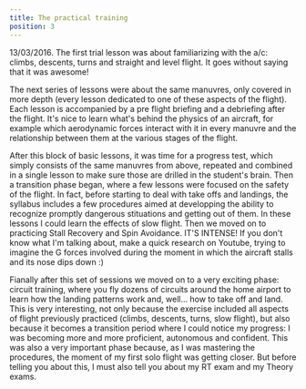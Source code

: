 ```yaml
---
title: The practical training
position: 3
---
```


13/03/2016. The first trial lesson was about familiarizing with the a/c: climbs, descents, turns and straight and level flight. It goes without saying that it was awesome!

The next series of lessons were about the same manuvres, only covered in more depth (every lesson dedicated to one of these aspects of the flight). Each lesson is accompanied by a pre flight briefing and a debriefing after the flight. It's nice to learn what's behind the physics of an aircraft, for example which aerodynamic forces interact with it in every manuvre and the relationship between them at the various stages of the flight.

After this block of basic lessons, it was time for a progress test, which simply consists of the same manuvres from above, repeated and combined in a single lesson to make sure those are drilled in the student's brain. Then a transition phase began, where a few lessons were focused on the safety of the flight. In fact, before starting to deal with take offs and landings, the syllabus includes a few procedures aimed at developping the ability to recognize promptly dangerous stituations and getting out of them. In these lessons I could learn the effects of slow flight. Then we moved on to practicing Stall Recovery and Spin Avoidance. IT'S INTENSE! If you don't know what I'm talking about, make a quick research on Youtube, trying to imagine the G forces involved during the moment in which the aircraft stalls and its nose dips down :)

Fianally after this set of sessions we moved on to a very exciting phase: circuit training, where you fly dozens of circuits around the home airport to learn how the landing patterns work and, well... how to take off and land. This is very interesting, not only because the exercise included all aspects of flight previously practiced (climbs, descents, turns, slow flight), but also because it becomes a transition period where I could notice my progress: I was becoming more and more proficient, autonomous and confident. This was also a very important phase because, as I was mastering the procedures, the moment of my first solo flight was getting closer. But before telling you about this, I must also tell you about my RT exam and my Theory exams.

